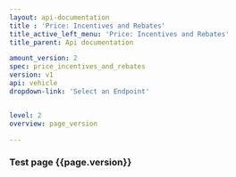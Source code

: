 ```yaml
---
layout: api-documentation
title : 'Price: Incentives and Rebates'
title_active_left_menu: 'Price: Incentives and Rebates'
title_parent: Api documentation

amount_version: 2
spec: price_incentives_and_rebates
version: v1
api: vehicle
dropdown-link: 'Select an Endpoint'


level: 2
overview: page_version

---
```



### Test page {{page.version}}


